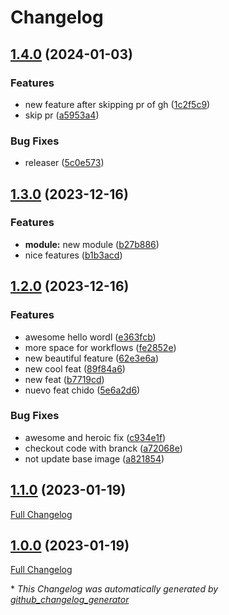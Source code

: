 # Changelog

## [1.4.0](https://github.com/CarlosBrunoE/release-me/compare/v1.3.0...v1.4.0) (2024-01-03)


### Features

* new feature after skipping pr of gh ([1c2f5c9](https://github.com/CarlosBrunoE/release-me/commit/1c2f5c9e8bce354ce480ff9411263d9e2196c072))
* skip pr ([a5953a4](https://github.com/CarlosBrunoE/release-me/commit/a5953a400b1dd5af6347aece7828350a2ddc2861))


### Bug Fixes

* releaser ([5c0e573](https://github.com/CarlosBrunoE/release-me/commit/5c0e573c6cc14be53ca959ed109cb914c9efbcb2))

## [1.3.0](https://github.com/CarlosBrunoE/release-me/compare/v1.2.0...v1.3.0) (2023-12-16)


### Features

* **module:** new module ([b27b886](https://github.com/CarlosBrunoE/release-me/commit/b27b8864c3c5d30a51ccd01e04413ebf31dc21b1))
* nice features ([b1b3acd](https://github.com/CarlosBrunoE/release-me/commit/b1b3acdf237168928bca07e5ca4bc61c0a9a5e6f))

## [1.2.0](https://github.com/CarlosBrunoE/release-me/compare/v1.1.0...v1.2.0) (2023-12-16)


### Features

* awesome hello  wordl ([e363fcb](https://github.com/CarlosBrunoE/release-me/commit/e363fcb7ff2ea8d2d7a346b6c47372eb898bebca))
* more space for workflows ([fe2852e](https://github.com/CarlosBrunoE/release-me/commit/fe2852e693b291863e1e8a72a706be32cd9c7c82))
* new beautiful feature ([62e3e6a](https://github.com/CarlosBrunoE/release-me/commit/62e3e6a5155e8f04677551da9e22214de487cc07))
* new cool feat ([89f84a6](https://github.com/CarlosBrunoE/release-me/commit/89f84a6bd34e97f9c3e3ed8b0fb1816490d6ca43))
* new feat ([b7719cd](https://github.com/CarlosBrunoE/release-me/commit/b7719cdb03626dcd7459de2062615468ceec3ecb))
* nuevo feat chido ([5e6a2d6](https://github.com/CarlosBrunoE/release-me/commit/5e6a2d6adb9610dcae65743b8403fc556ec0252e))


### Bug Fixes

* awesome and heroic fix ([c934e1f](https://github.com/CarlosBrunoE/release-me/commit/c934e1ff3a55dc30d1a76c54ce07e1910ad05b20))
* checkout code with branck ([a72068e](https://github.com/CarlosBrunoE/release-me/commit/a72068e4272a67cf8b58f4473dc99b2cbd222da0))
* not update base image ([a821854](https://github.com/CarlosBrunoE/release-me/commit/a82185499ee93a4904fa775c8623e8592e04a857))

## [1.1.0](https://github.com/carlosbrunoe/release-me/tree/1.1.0) (2023-01-19)

[Full Changelog](https://github.com/carlosbrunoe/release-me/compare/1.0.0...1.1.0)

## [1.0.0](https://github.com/carlosbrunoe/release-me/tree/1.0.0) (2023-01-19)

[Full Changelog](https://github.com/carlosbrunoe/release-me/compare/69f4d5c41c76db6544c136a5ff43e50ca7fa14b0...1.0.0)



\* *This Changelog was automatically generated by [github_changelog_generator](https://github.com/github-changelog-generator/github-changelog-generator)*
